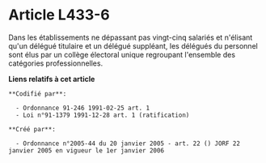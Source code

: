 # Article L433-6

Dans les établissements ne dépassant pas vingt-cinq salariés et n'élisant qu'un délégué titulaire et un délégué suppléant,
les délégués du personnel sont élus par un collège électoral unique regroupant l'ensemble des catégories professionnelles.

**Liens relatifs à cet article**

	**Codifié par**:

	  - Ordonnance 91-246 1991-02-25 art. 1
	  - Loi n°91-1379 1991-12-28 art. 1 (ratification)

	**Créé par**:

	  - Ordonnance n°2005-44 du 20 janvier 2005 - art. 22 () JORF 22 janvier 2005 en vigueur le 1er janvier 2006
